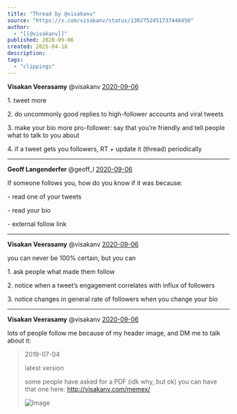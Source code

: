 ```yaml
---
title: "Thread by @visakanv"
source: "https://x.com/visakanv/status/1302752451737448450"
author:
  - "[[@visakanv]]"
published: 2020-09-06
created: 2025-04-18
description:
tags:
  - "clippings"
---
```

**Visakan Veerasamy** @visakanv [2020-09-06](https://x.com/visakanv/status/1302723017227730944)

1\. tweet more

2\. do uncommonly good replies to high-follower accounts and viral tweets

3\. make your bio more pro-follower: say that you’re friendly and tell people what to talk to you about

4\. if a tweet gets you followers, RT + update it (thread) periodically

---

**Geoff Langenderfer** @geoff\_l [2020-09-06](https://x.com/geoff_l/status/1302734153327222790)

If someone follows you, how do you know if it was because:

\- read one of your tweets

\- read your bio

\- external follow link

---

**Visakan Veerasamy** @visakanv [2020-09-06](https://x.com/visakanv/status/1302752451737448450)

you can never be 100% certain, but you can

1\. ask people what made them follow

2\. notice when a tweet’s engagement correlates with influx of followers

3\. notice changes in general rate of followers when you change your bio

---

**Visakan Veerasamy** @visakanv [2020-09-06](https://x.com/visakanv/status/1302752686069088256)

lots of people follow me because of my header image, and DM me to talk about it:

> 2019-07-04
> 
> latest version
> 
> some people have asked for a PDF (idk why, but ok) you can have that one here: http://visakanv.com/memex/
> 
> ![Image](https://pbs.twimg.com/media/D-qF16NUYAEIXbW?format=jpg&name=large)